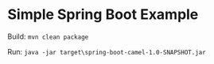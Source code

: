 # Simple Spring Boot Example

Build: `mvn clean package`

Run: `java -jar target\spring-boot-camel-1.0-SNAPSHOT.jar`